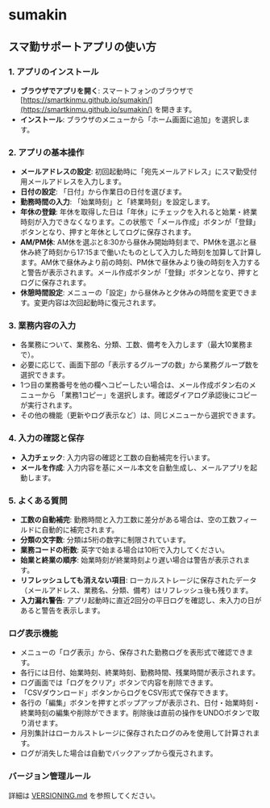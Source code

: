 # sumakin
## スマ勤サポートアプリの使い方

### 1. アプリのインストール
* **ブラウザでアプリを開く**: スマートフォンのブラウザで [https://smartkinmu.github.io/sumakin/](https://smartkinmu.github.io/sumakin/) を開きます。
* **インストール**: ブラウザのメニューから「ホーム画面に追加」を選択します。

### 2. アプリの基本操作
* **メールアドレスの設定**: 初回起動時に「宛先メールアドレス」にスマ勤受付用メールアドレスを入力します。
* **日付の設定**: 「日付」から作業日の日付を選びます。
* **勤務時間の入力**: 「始業時刻」と「終業時刻」を設定します。
* **年休の登録**: 年休を取得した日は「年休」にチェックを入れると始業・終業時刻が入力できなくなります。この状態で「メール作成」ボタンが「登録」ボタンとなり、押すと年休としてログに保存されます。
* **AM/PM休**: AM休を選ぶと8:30から昼休み開始時刻まで、PM休を選ぶと昼休み終了時刻から17:15まで働いたものとして入力した時刻を加算して計算します。AM休で昼休みより前の時刻、PM休で昼休みより後の時刻を入力すると警告が表示されます。メール作成ボタンが「登録」ボタンとなり、押すとログに保存されます。
* **休憩時間設定**: メニューの「設定」から昼休みと夕休みの時間を変更できます。変更内容は次回起動時に復元されます。

### 3. 業務内容の入力
* 各業務について、業務名、分類、工数、備考を入力します（最大10業務まで）。
* 必要に応じて、画面下部の「表示するグループの数」から業務グループ数を選択できます。
* 1つ目の業務番号を他の欄へコピーしたい場合は、メール作成ボタン右のメニューから
  「業務1コピー」を選択します。確認ダイアログ承認後にコピーが実行されます。
* その他の機能（更新やログ表示など）は、同じメニューから選択できます。

### 4. 入力の確認と保存
* **入力チェック**: 入力内容の確認と工数の自動補完を行います。
* **メールを作成**: 入力内容を基にメール本文を自動生成し、メールアプリを起動します。

### 5. よくある質問
* **工数の自動補完**: 勤務時間と入力工数に差分がある場合は、空の工数フィールドに自動的に補完されます。
* **分類の文字数**: 分類は5桁の数字に制限されています。
* **業務コードの桁数**: 英字で始まる場合は10桁で入力してください。
* **始業と終業の順序**: 始業時刻が終業時刻より遅い場合は警告が表示されます。
* **リフレッシュしても消えない項目**: ローカルストレージに保存されたデータ（メールアドレス、業務名、分類、備考）はリフレッシュ後も残ります。
* **入力漏れ警告**: アプリ起動時に直近2回分の平日ログを確認し、未入力の日があると警告を表示します。

### ログ表示機能
* メニューの「ログ表示」から、保存された勤務ログを表形式で確認できます。
* 各行には日付、始業時刻、終業時刻、勤務時間、残業時間が表示されます。
* ログ画面では「ログをクリア」ボタンで内容を削除できます。
* 「CSVダウンロード」ボタンからログをCSV形式で保存できます。
* 各行の「編集」ボタンを押すとポップアップが表示され、日付・始業時刻・終業時刻の編集や削除ができます。削除後は直前の操作をUNDOボタンで取り消せます。
* 月別集計はローカルストレージに保存されたログのみを使用して計算されます。
* ログが消失した場合は自動でバックアップから復元されます。
### バージョン管理ルール
詳細は [VERSIONING.md](./VERSIONING.md) を参照してください。

